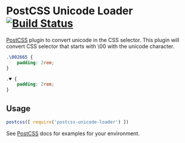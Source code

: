 # PostCSS Unicode Loader [![Build Status][ci-img]][ci]

[PostCSS] plugin to convert unicode in the CSS selector. This plugin will convert CSS selector that
starts with \00 with the unicode character.

[PostCSS]: https://github.com/postcss/postcss
[ci-img]:  https://travis-ci.org/jotielim/postcss-unicode-loader.svg
[ci]:      https://travis-ci.org/jotielim/postcss-unicode-loader

```css
.\002665 {
    padding: 2rem;
}
```

```css
.♥ {
    padding: 2rem;
}
```

## Usage

```js
postcss([ require('postcss-unicode-loader') ])
```

See [PostCSS] docs for examples for your environment.
